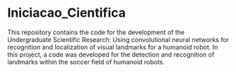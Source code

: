 # Iniciacao_Cientifica
This repository contains the code for the development of the Undergraduate Scientific Research: Using convolutional neural networks for recognition and localization of visual landmarks for a humanoid robot. In this project, a code was developed for the detection and recognition of landmarks within the soccer field of humanoid robots. 
